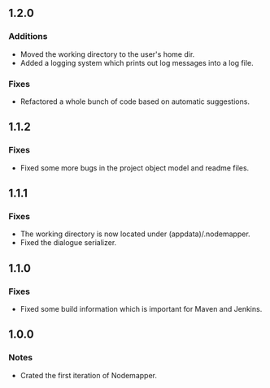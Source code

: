 1.2.0
-----

### Additions
* Moved the working directory to the user's home dir.
* Added a logging system which prints out log messages into a log file.

### Fixes
* Refactored a whole bunch of code based on automatic suggestions.

1.1.2
-----

### Fixes
* Fixed some more bugs in the project object model and readme files.

1.1.1
-----

### Fixes
* The working directory is now located under (appdata)/.nodemapper.
* Fixed the dialogue serializer.

1.1.0
-----

### Fixes
* Fixed some build information which is important for Maven and Jenkins.

1.0.0
-----

### Notes
* Crated the first iteration of Nodemapper.
